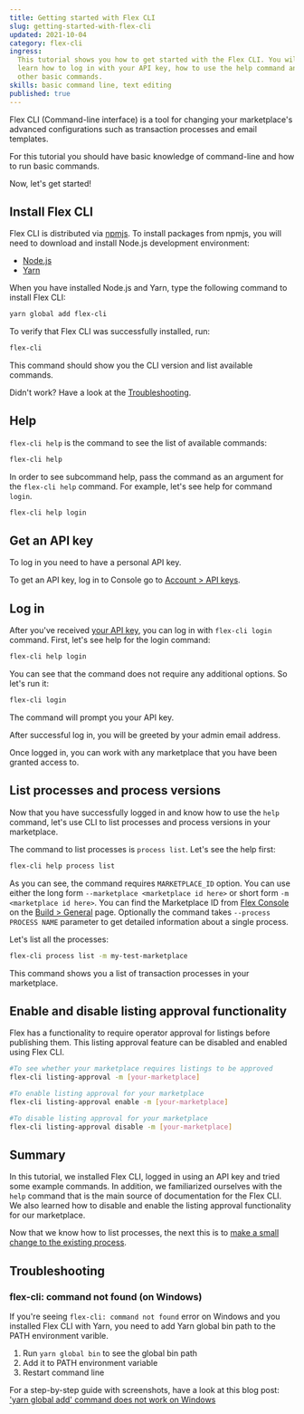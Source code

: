 ```yaml
---
title: Getting started with Flex CLI
slug: getting-started-with-flex-cli
updated: 2021-10-04
category: flex-cli
ingress:
  This tutorial shows you how to get started with the Flex CLI. You will
  learn how to log in with your API key, how to use the help command and
  other basic commands.
skills: basic command line, text editing
published: true
---
```


<asciinema recording-id="267478"></asciinema>

Flex CLI (Command-line interface) is a tool for changing your
marketplace's advanced configurations such as transaction processes and
email templates.

For this tutorial you should have basic knowledge of command-line and
how to run basic commands.

Now, let's get started!

## Install Flex CLI

Flex CLI is distributed via
[npmjs](https://www.npmjs.com/package/flex-cli). To install packages
from npmjs, you will need to download and install Node.js development
environment:

- [Node.js](https://nodejs.org/)
- [Yarn](https://classic.yarnpkg.com/en/docs/install)

When you have installed Node.js and Yarn, type the following command to
install Flex CLI:

```bash
yarn global add flex-cli
```

To verify that Flex CLI was successfully installed, run:

```bash
flex-cli
```

This command should show you the CLI version and list available
commands.

Didn't work? Have a look at the [Troubleshooting](#troubleshooting).

## Help

<asciinema recording-id="267479"></asciinema>

`flex-cli help` is the command to see the list of available commands:

```bash
flex-cli help
```

In order to see subcommand help, pass the command as an argument for the
`flex-cli help` command. For example, let's see help for command
`login`.

```bash
flex-cli help login
```

## Get an API key

To log in you need to have a personal API key.

To get an API key, log in to Console go to
[Account > API keys](https://flex-console.sharetribe.com/api-keys).

## Log in

<asciinema recording-id="267480"></asciinema>

After you've received [your API key](#get-an-api-key), you can log in
with `flex-cli login` command. First, let's see help for the login
command:

```bash
flex-cli help login
```

You can see that the command does not require any additional options. So
let's run it:

```bash
flex-cli login
```

The command will prompt you your API key.

After successful log in, you will be greeted by your admin email
address.

Once logged in, you can work with any marketplace that you have been
granted access to.

## List processes and process versions

<asciinema recording-id="267481"></asciinema>

Now that you have successfully logged in and know how to use the `help`
command, let's use CLI to list processes and process versions in your
marketplace.

The command to list processes is `process list`. Let's see the help
first:

```bash
flex-cli help process list
```

As you can see, the command requires `MARKETPLACE_ID` option. You can
use either the long form `--marketplace <marketplace id here>` or short
form `-m <marketplace id here>`. You can find the Marketplace ID from
[Flex Console](https://flex-console.sharetribe.com/) on the
[Build > General](https://flex-console.sharetribe.com/general) page.
Optionally the command takes `--process PROCESS NAME` parameter to get
detailed information about a single process.

Let's list all the processes:

```bash
flex-cli process list -m my-test-marketplace
```

This command shows you a list of transaction processes in your
marketplace.

## Enable and disable listing approval functionality

Flex has a functionality to require operator approval for listings
before publishing them. This listing approval feature can be disabled
and enabled using Flex CLI.

```bash
#To see whether your marketplace requires listings to be approved
flex-cli listing-approval -m [your-marketplace]

#To enable listing approval for your marketplace
flex-cli listing-approval enable -m [your-marketplace]

#To disable listing approval for your marketplace
flex-cli listing-approval disable -m [your-marketplace]

```

## Summary

In this tutorial, we installed Flex CLI, logged in using an API key and
tried some example commands. In addition, we familiarized ourselves with
the `help` command that is the main source of documentation for the Flex
CLI. We also learned how to disable and enable the listing approval
functionality for our marketplace.

Now that we know how to list processes, the next this is to
[make a small change to the existing process](/flex-cli/edit-transaction-process-with-flex-cli/).

## Troubleshooting

### flex-cli: command not found (on Windows)

If you're seeing `flex-cli: command not found` error on Windows and you
installed Flex CLI with Yarn, you need to add Yarn global bin path to
the PATH environment varible.

1. Run `yarn global bin` to see the global bin path
2. Add it to PATH environment variable
3. Restart command line

For a step-by-step guide with screenshots, have a look at this blog
post:
['yarn global add' command does not work on Windows](https://sung.codes/blog/2017/12/30/yarn-global-add-command-not-work-windows/)
